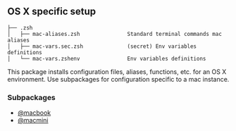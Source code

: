 ## OS X specific setup
 
    ├── .zsh
    │   ├── mac-aliases.zsh               Standard terminal commands mac aliases
    │   ├── mac-vars.sec.zsh              (secret) Env variables definitions
    │   └── mac-vars.zshenv               Env variables definitions

    
This package installs configuration files, aliases, functions, etc. for an OS X environment.
Use subpackages for configuration specific to a mac instance.

### Subpackages

- [@macbook](https://github.com/Kraymer/F-dotfiles/tree/master/%40mac/%40macbook)
- [@macmini](https://github.com/Kraymer/F-dotfiles/tree/master/%40mac/%40macmini)
